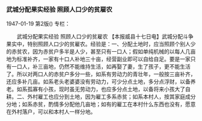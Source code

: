 ### 武城分配果实经验  照顾人口少的贫雇农

1947-01-19
第2版()
专栏：

　　武城分配果实经验
    照顾人口少的贫雇农
    【本报威县十七日电】武城分配斗争果实中，特别照顾人口少的贫雇农。经验是：一、分配土地时，应当照顾个别人少的赤贫农，因为赤贫户多半是人少，甚至只有一口人；假如单纯机械的以每人几亩地为标准补齐，一家有十口人补地三十亩，经营副业即可以自给自足。要是一家只有一口人，补三亩地，仍然不能维持生活，如再娶了妻，生了孩子，更不能生活了。所以对两口人的赤贫户多分一些，如系有劳动力的青壮年，一般按三亩补齐，还应多补几亩。如系老头老婆婆没有劳动力，可少分点土地，多分点浮财，以备养老。如系孤寡有小孩，现时虽无劳动力，也应多分点土地，以备将来小孩大了自耕。二、外村雇工也应分到土地，因为雇工多系赤贫；如系本村人，按其家庭成分分地；如系赤贫，酌情多分配他几亩地；如有的雇工在本村什么东西也没有，愿意在外村落户，可以和本村人一样分地。
